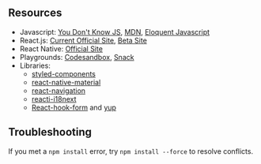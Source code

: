 ## Resources
- Javascript: [You Don't Know JS](https://github.com/getify/You-Dont-Know-JS), [MDN](https://developer.mozilla.org/en-US/), [Eloquent Javascript](https://eloquentjavascript.net/)
- React.js: [Current Official Site](https://reactjs.org/), [Beta Site](https://beta.reactjs.org/)
- React Native: [Official Site](https://reactnative.dev/)
- Playgrounds: [Codesandbox](https://codesandbox.io/), [Snack](https://snack.expo.dev/)
- Libraries:
    - [styled-components](https://styled-components.com/)
    - [react-native-material](https://www.react-native-material.com/)
    - [react-navigation](https://reactnavigation.org/)
    - [reacti-i18next](https://react.i18next.com/)
    - [React-hook-form](https://react-hook-form.com/) and [yup](https://github.com/jquense/yup)

## Troubleshooting
If you met a `npm install` error, try `npm install --force` to resolve conflicts.